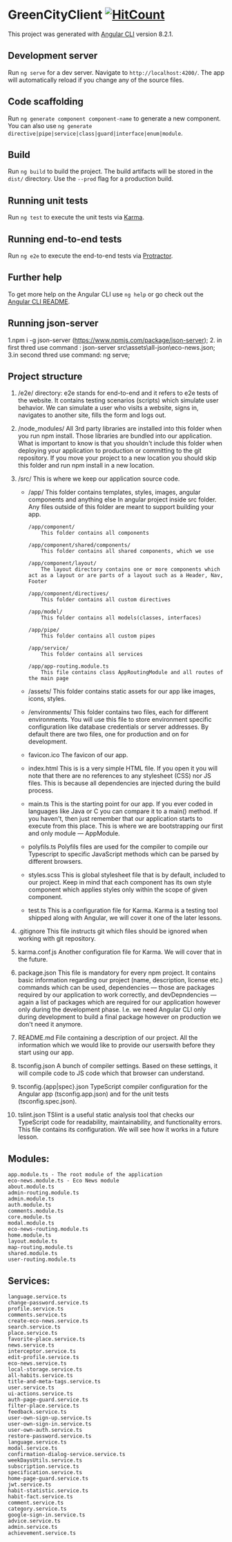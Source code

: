 # GreenCityClient [![HitCount](http://hits.dwyl.com/ita-social-projects/GreenCityClient.svg)](http://hits.dwyl.com/ita-social-projects/GreenCityClient)

This project was generated with [Angular CLI](https://github.com/angular/angular-cli) version 8.2.1.

## Development server

Run `ng serve` for a dev server. Navigate to `http://localhost:4200/`. The app will automatically reload if you change any of the source files.

## Code scaffolding

Run `ng generate component component-name` to generate a new component. You can also use `ng generate directive|pipe|service|class|guard|interface|enum|module`.

## Build

Run `ng build` to build the project. The build artifacts will be stored in the `dist/` directory. Use the `--prod` flag for a production build.

## Running unit tests

Run `ng test` to execute the unit tests via [Karma](https://karma-runner.github.io).

## Running end-to-end tests

Run `ng e2e` to execute the end-to-end tests via [Protractor](http://www.protractortest.org/).

## Further help

To get more help on the Angular CLI use `ng help` or go check out the [Angular CLI README](https://github.com/angular/angular-cli/blob/master/README.md).

## Running json-server

1.npm i -g json-server (https://www.npmjs.com/package/json-server); 2. in first thred use command : json-server src\assets\all-json\eco-news.json;
3.in second thred use command: ng serve;

## Project structure

1.  /e2e/ directory:
    e2e stands for end-to-end and it refers to e2e tests of the website. It contains testing scenarios (scripts) which simulate user behavior. We can simulate a user who visits a website, signs in, navigates to another site, fills the form and logs out.

2.  /node_modules/
    All 3rd party libraries are installed into this folder when you run npm install. Those libraries are bundled into our application. What is important to know is that you shouldn't include this folder when deploying your application to production or committing to the git repository. If you move your project to a new location you should skip this folder and run npm install in a new location.

3.  /src/
    This is where we keep our application source code.

    - /app/
      This folder contains templates, styles, images, angular components and anything else In angular project inside src folder. Any files outside of this folder are meant to support building your app.

          /app/component/
              This folder contains all components

          /app/component/shared/components/
              This folder contains all shared components, which we use

          /app/component/layout/
              The layout directory contains one or more components which act as a layout or are parts of a layout such as a Header, Nav, Footer

          /app/component/directives/
              This folder contains all custom directives

          /app/model/
              This folder contains all models(classes, interfaces)

          /app/pipe/
              This folder contains all custom pipes

          /app/service/
              This folder contains all services

          /app/app-routing.module.ts
              This file contains class AppRoutingModule and all routes of the main page

    - /assets/
      This folder contains static assets for our app like images, icons, styles.

    - /environments/
      This folder contains two files, each for different environments. You will use this file to store environment specific configuration like database credentials or server addresses. By default there are two files, one for production and on for development.

    - favicon.ico
      The favicon of our app.

    - index.html
      This is is a very simple HTML file. If you open it you will note that there are no references to any stylesheet (CSS) nor JS files. This is because all dependencies are injected during the build process.

    - main.ts
      This is the starting point for our app. If you ever coded in languages like Java or C you can compare it to a main() method. If you haven't, then just remember that our application starts to execute from this place. This is where we are bootstrapping our first and only module — AppModule.

    - polyfils.ts
      Polyfils files are used for the compiler to compile our Typescript to specific JavaScript methods which can be parsed by different browsers.

    - styles.scss
      This is global stylesheet file that is by default, included to our project. Keep in mind that each component has its own style component which applies styles only within the scope of given component.

    - test.ts
      This is a configuration file for Karma. Karma is a testing tool shipped along with Angular, we will cover it one of the later lessons.

4.  .gitignore
    This file instructs git which files should be ignored when working with git repository.

5.  karma.conf.js
    Another configuration file for Karma. We will cover that in the future.

6.  package.json
    This file is mandatory for every npm project. It contains basic information regarding our project (name, description, license etc.) commands which can be used, dependencies — those are packages required by our application to work correctly, and devDepndencies — again a list of packages which are required for our application however only during the development phase. I.e. we need Angular CLI only during development to build a final package however on production we don't need it anymore.

7.  README.md
    File containing a description of our project. All the information which we would like to provide our userswith before they start using our app.

8.  tsconfig.json
    A bunch of compiler settings. Based on these settings, it will compile code to JS code which that browser can understand.

9.  tsconfig.{app|spec}.json
    TypeScript compiler configuration for the Angular app (tsconfig.app.json) and for the unit tests (tsconfig.spec.json).

10. tslint.json
    TSlint is a useful static analysis tool that checks our TypeScript code for readability, maintainability, and functionality errors. This file contains its configuration. We will see how it works in a future lesson.

## Modules:

    app.module.ts - The root module of the application
    eco-news.module.ts - Eco News module
    about.module.ts
    admin-routing.module.ts
    admin.module.ts
    auth.module.ts
    comments.module.ts
    core.module.ts
    modal.module.ts
    eco-news-routing.module.ts
    home.module.ts
    layout.module.ts
    map-routing.module.ts
    shared.module.ts
    user-routing.module.ts

## Services:

    language.service.ts
    change-password.service.ts
    profile.service.ts
    comments.service.ts
    create-eco-news.service.ts
    search.service.ts
    place.service.ts
    favorite-place.service.ts
    news.service.ts
    interceptor.service.ts
    edit-profile.service.ts
    eco-news.service.ts
    local-storage.service.ts
    all-habits.service.ts
    title-and-meta-tags.service.ts
    user.service.ts
    ui-actions.service.ts
    auth-page-guard.service.ts
    filter-place.service.ts
    feedback.service.ts
    user-own-sign-up.service.ts
    user-own-sign-in.service.ts
    user-own-auth.service.ts
    restore-password.service.ts
    language.service.ts
    modal.service.ts
    confirmation-dialog-service.service.ts
    weekDaysUtils.service.ts
    subscription.service.ts
    specification.service.ts
    home-page-guard.service.ts
    jwt.service.ts
    habit-statistic.service.ts
    habit-fact.service.ts
    comment.service.ts
    category.service.ts
    google-sign-in.service.ts
    advice.service.ts
    admin.service.ts
    achievement.service.ts

